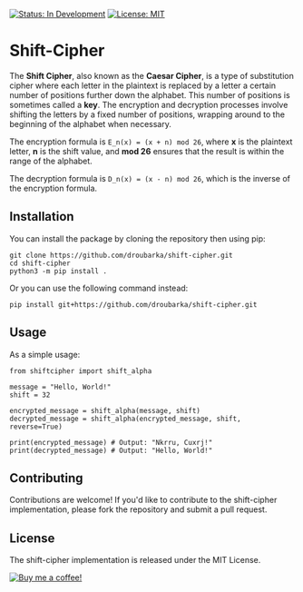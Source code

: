 [![Status: In Development](https://img.shields.io/badge/Status-In%20Development-blue)]()
[![License: MIT](https://img.shields.io/badge/License-MIT-yellow.svg)](https://opensource.org/licenses/MIT)

# Shift-Cipher
The **Shift Cipher**, also known as the **Caesar Cipher**, is a type of substitution cipher where each letter in the plaintext is replaced by a letter a certain number of positions further down the alphabet. This number of positions is sometimes called a **key**.
The encryption and decryption processes involve shifting the letters by a fixed number of positions, wrapping around to the beginning of the alphabet when necessary.

The encryption formula is `E_n(x) = (x + n) mod 26`, where **x** is the plaintext letter, **n** is the shift value, and **mod 26** ensures that the result is within the range of the alphabet.

The decryption formula is `D_n(x) = (x - n) mod 26`, which is the inverse of the encryption formula.

## Installation
You can install the package by cloning the repository then using pip:
```shell
git clone https://github.com/droubarka/shift-cipher.git
cd shift-cipher
python3 -m pip install .
```

Or you can use the following command instead:
```shell
pip install git+https://github.com/droubarka/shift-cipher.git
```

## Usage
As a simple usage:
```python3
from shiftcipher import shift_alpha

message = "Hello, World!"
shift = 32

encrypted_message = shift_alpha(message, shift)
decrypted_message = shift_alpha(encrypted_message, shift, reverse=True)

print(encrypted_message) # Output: "Nkrru, Cuxrj!"
print(decrypted_message) # Output: "Hello, World!"
```

## Contributing
Contributions are welcome!
If you'd like to contribute to the shift-cipher implementation,
please fork the repository and submit a pull request.

## License
The shift-cipher implementation is released under the MIT License.

[![Buy me a coffee!](https://www.buymeacoffee.com/assets/img/custom_images/orange_img.png)](https://www.buymeacoffee.com/droubarka)
